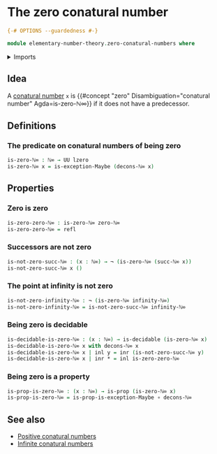 # The zero conatural number

```agda
{-# OPTIONS --guardedness #-}

module elementary-number-theory.zero-conatural-numbers where
```

<details><summary>Imports</summary>

```agda
open import elementary-number-theory.conatural-numbers

open import foundation.coproduct-types
open import foundation.decidable-types
open import foundation.function-types
open import foundation.maybe
open import foundation.negation
open import foundation.universe-levels

open import foundation-core.identity-types
open import foundation-core.propositions
```

</details>

## Idea

A [conatural number](elementary-number-theory.conatural-numbers.md) `x` is
{{#concept "zero" Disambiguation="conatural number" Agda=is-zero-ℕ∞}} if it does
not have a predecessor.

## Definitions

### The predicate on conatural numbers of being zero

```agda
is-zero-ℕ∞ : ℕ∞ → UU lzero
is-zero-ℕ∞ x = is-exception-Maybe (decons-ℕ∞ x)
```

## Properties

### Zero is zero

```agda
is-zero-zero-ℕ∞ : is-zero-ℕ∞ zero-ℕ∞
is-zero-zero-ℕ∞ = refl
```

### Successors are not zero

```agda
is-not-zero-succ-ℕ∞ : (x : ℕ∞) → ¬ (is-zero-ℕ∞ (succ-ℕ∞ x))
is-not-zero-succ-ℕ∞ x ()
```

### The point at infinity is not zero

```agda
is-not-zero-infinity-ℕ∞ : ¬ (is-zero-ℕ∞ infinity-ℕ∞)
is-not-zero-infinity-ℕ∞ = is-not-zero-succ-ℕ∞ infinity-ℕ∞
```

### Being zero is decidable

```agda
is-decidable-is-zero-ℕ∞ : (x : ℕ∞) → is-decidable (is-zero-ℕ∞ x)
is-decidable-is-zero-ℕ∞ x with decons-ℕ∞ x
is-decidable-is-zero-ℕ∞ x | inl y = inr (is-not-zero-succ-ℕ∞ y)
is-decidable-is-zero-ℕ∞ x | inr * = inl is-zero-zero-ℕ∞
```

### Being zero is a property

```agda
is-prop-is-zero-ℕ∞ : (x : ℕ∞) → is-prop (is-zero-ℕ∞ x)
is-prop-is-zero-ℕ∞ = is-prop-is-exception-Maybe ∘ decons-ℕ∞
```

## See also

- [Positive conatural numbers](elementary-number-theory.positive-conatural-numbers.md)
- [Infinite conatural numbers](elementary-number-theory.infinite-conatural-numbers.md)
